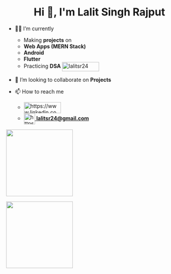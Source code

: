 <h1 align="center">Hi 👋, I'm Lalit Singh Rajput</h1>

- 👨‍💻 I’m currently

  - Making **projects** on
  - **Web Apps (MERN Stack)**
  - **Android**
  - **Flutter**
  - Practicing **DSA** <a href="https://www.leetcode.com/lalitsr24" target="blank"><img align="center" src="https://img.shields.io/badge/LeetCode-000000?style=for-the-badge&logo=LeetCode&logoColor=#d16c06" alt="lalitsr24" height="25" width="100" /> </a>

- 👯 I’m looking to collaborate on **Projects**

- 📫 How to reach me

  - <a href="https://www.linkedin.com/in/lalit-singh-rajput-607b1119b/" target="blank"><img align="center" src="https://img.shields.io/badge/LinkedIn-0077B5?style=for-the-badge&logo=linkedin&logoColor=white" alt="https://www.linkedin.com/in/lalit-singh-rajput-607b1119b/" height="30" width="100" /></a>
  - <a href="lalitsr24@gmail.com" target="blank"><img align="center" src="https://cdn-icons-png.flaticon.com/512/5968/5968534.png" alt="https://www.linkedin.com/in/lalit-singh-rajput-607b1119b/" height="30" width="30" /> **lalitsr24@gmail.com**</a>

<p align="left">
<img height="180em" src="https://github-readme-stats.vercel.app/api?username=LalitSinghRajput&count_private=true&show_icons=true" />
</p>
<p align="left">
<img height="180em" src="https://github-readme-stats.vercel.app/api/top-langs/?username=LalitSinghRajput&hide=procfile&layout=compact"/>
</p>
